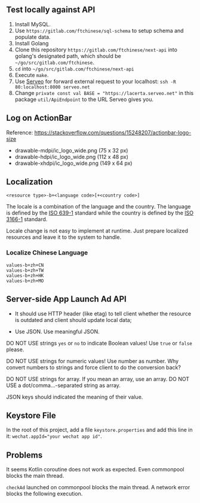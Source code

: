 ## Test locally against API

1. Install MySQL.
2. Use `https://gitlab.com/ftchinese/sql-schema` to setup schema and populate data.
3. Install Golang
4. Clone this repository `https://gitlab.com/ftchinese/next-api` into golang's designated path, which should be `~/go/src/gitlab.com/ftchinese`.
5. `cd` into `~/go/src/gitlab.com/ftchinese/next-api`
6. Execute `make`.
7. Use [Serveo](https://serveo.net/) for forward external request to your localhost: `ssh -R 80:localhost:8000 serveo.net`
8. Change `private const val BASE = "https://lacerta.serveo.net"` in this package `util/ApiEndpoint` to the URL Serveo gives you.

## Log on ActionBar

Reference: https://stackoverflow.com/questions/15248207/actionbar-logo-size

* drawable-mdpi/ic_logo_wide.png (75 x 32 px)
* drawable-hdpi/ic_logo_wide.png (112 x 48 px)
* drawable-xhdpi/ic_logo_wide.png (149 x 64 px)

## Localization

```
<resource type>-b+<language code>[+<country code>]
```

The locale is a combination of the language and the country. The language is defined by the [ISO 639-1](https://en.wikipedia.org/wiki/ISO_639-1) standard while the country is defined by the [ISO 3166-1](https://en.wikipedia.org/wiki/ISO_3166-1) standard.


Locale change is not easy to implement at runtime. Just prepare localized resources and leave it to the system to handle.

### Localize Chinese Language

```
values-b+zh+CN
values-b+zh+TW
values-b+zh+HK
values-b+zh+MO
```

## Server-side App Launch Ad API

* It should use HTTP header (like etag) to tell client whether the resource is outdated and client should update local data;

* Use JSON. Use meaningful JSON.

DO NOT USE strings `yes` or `no` to indicate Boolean values! Use `true` or `false` please.

DO NOT USE strings for numeric values! Use number as number. Why convert numbers to strings and force client to do the conversion back?

DO NOT USE strings for array. If you mean an array, use an array. DO NOT USE a dot/comma...-separated string as array.

JSON keys should indicated the meaning of their value.


## Keystore File

In the root of this project, add a file `keystore.properties` and add this line in it: `wechat.appId="your wechat app id"`.

## Problems

It seems Kotlin coroutine does not work as expected. Even commonpool blocks the main thread.

`checkAd` launched on commonpool blocks the main thread. A network error blocks the following execution.
